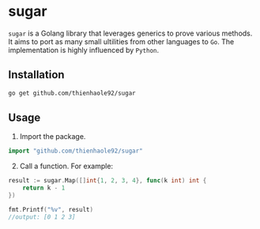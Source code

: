 # sugar

`sugar` is a Golang library that leverages generics to prove various methods. It aims to port as many small ultilities from other languages to `Go`. The implementation is highly influenced by `Python`.

## Installation

```sh
go get github.com/thienhaole92/sugar
```

## Usage

1. Import the package.

```go
import "github.com/thienhaole92/sugar"
```

2. Call a function. For example:

```go
result := sugar.Map([]int{1, 2, 3, 4}, func(k int) int {
	return k - 1
})

fmt.Printf("%v", result)
//output: [0 1 2 3]
```

